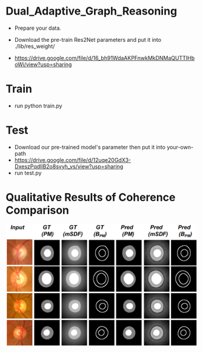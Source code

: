 # Dual_Adaptive_Graph_Reasoning

- Prepare your data.

- Download the pre-train Res2Net parameters and put it into ./lib/res_weight/
- https://drive.google.com/file/d/16_bh91WdaAKPFnwkMkDNMaQUTTIHboWi/view?usp=sharing

# Train
- run python train.py


# Test
- Download our pre-trained model's parameter then put it into your-own-path
- https://drive.google.com/file/d/12uqe20GdX3-DxeszPqdlIB2o8svyh_vs/view?usp=sharing
- run test.py

# Qualitative Results of Coherence Comparison
![alt text](https://github.com/smallmax00/Dual_Adaptive_Graph_Reasoning/blob/main/cohension_TMI.png)



